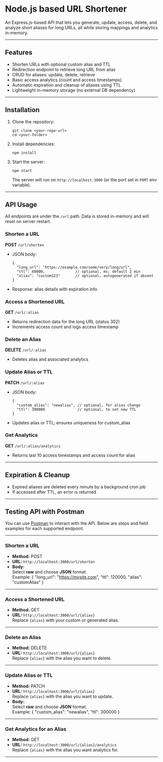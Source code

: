 # Node.js based URL Shortener

An Express.js-based API that lets you generate, update, access, delete, and analyze short aliases for long URLs, all while storing mappings and analytics in-memory.

---

## Features

- Shorten URLs with optional custom alias and TTL
- Redirection endpoint to retrieve long URL from alias
- CRUD for aliases: update, delete, retrieve
- Basic access analytics (count and access timestamps)
- Automatic expiration and cleanup of aliases using TTL
- Lightweight in-memory storage (no external DB dependency)

---

## Installation

1. Clone the repository:
    ```
    git clone <your-repo-url>
    cd <your-folder>
    ```
2. Install dependencies:
    ```
    npm install
    ```

3. Start the server:
    ```
    npm start
    ```
    The server will run on `http://localhost:3000` (or the port set in `PORT` env variable).

---

## API Usage

All endpoints are under the `/url` path. Data is stored in-memory and will reset on server restart.

### Shorten a URL

**POST** `/url/shorten`

- JSON body:
    ```
    {
      "long_url": "https://example.com/some/very/long/url",
      "ttl": 60000,              // optional, ms; default 2 min
      "alias": "custom123"       // optional, autogenerated if absent
    }
    ```
- Response: alias details with expiration info

### Access a Shortened URL

**GET** `/url/:alias`

- Returns redirection data for the long URL (status 302)
- Increments access count and logs access timestamp

### Delete an Alias

**DELETE** `/url/:alias`

- Deletes alias and associated analytics

### Update Alias or TTL

**PATCH** `/url/:alias`

- JSON body:
    ```
    { 
      "custom_alias": "newalias", // optional, for alias change
      "ttl": 300000               // optional, to set new TTL
    }
    ```
- Updates alias or TTL; ensures uniqueness for custom_alias

### Get Analytics

**GET** `/url/:alias/analytics`

- Returns last 10 access timestamps and access count for alias

---

## Expiration & Cleanup

- Expired aliases are deleted every minute by a background cron job
- If accessed after TTL, an error is returned

---

## Testing API with Postman

You can use [Postman](https://www.postman.com/) to interact with the API. Below are steps and field examples for each supported endpoint.

---

### Shorten a URL

- **Method:** POST
- **URL:** `http://localhost:3000/url/shorten`
- **Body:**  
  Select **raw** and choose **JSON** format.  
  Example:
{
"long_url": "https://mysite.com",
"ttl": 120000,
"alias": "customAlias"
}

---

### Access a Shortened URL

- **Method:** GET
- **URL:** `http://localhost:3000/url/{alias}`  
Replace `{alias}` with your custom or generated alias.

---

### Delete an Alias

- **Method:** DELETE
- **URL:** `http://localhost:3000/url/{alias}`  
Replace `{alias}` with the alias you want to delete.

---

### Update Alias or TTL

- **Method:** PATCH
- **URL:** `http://localhost:3000/url/{alias}`  
Replace `{alias}` with the alias you want to update.
- **Body:**  
Select **raw** and choose **JSON** format.  
Example:
{
"custom_alias": "newalias",
"ttl": 300000
}

---

### Get Analytics for an Alias

- **Method:** GET
- **URL:** `http://localhost:3000/url/{alias}/analytics`  
Replace `{alias}` with the alias you want analytics for.

---

